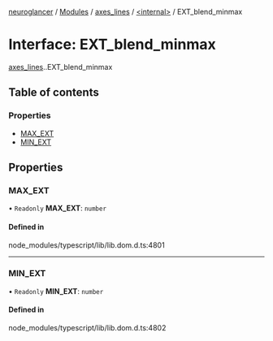 [neuroglancer](../README.md) / [Modules](../modules.md) / [axes\_lines](../modules/axes_lines.md) / [<internal\>](../modules/axes_lines._internal_.md) / EXT\_blend\_minmax

# Interface: EXT\_blend\_minmax

[axes_lines](../modules/axes_lines.md).[<internal>](../modules/axes_lines._internal_.md).EXT_blend_minmax

## Table of contents

### Properties

- [MAX\_EXT](axes_lines._internal_.EXT_blend_minmax.md#max_ext)
- [MIN\_EXT](axes_lines._internal_.EXT_blend_minmax.md#min_ext)

## Properties

### MAX\_EXT

• `Readonly` **MAX\_EXT**: `number`

#### Defined in

node_modules/typescript/lib/lib.dom.d.ts:4801

___

### MIN\_EXT

• `Readonly` **MIN\_EXT**: `number`

#### Defined in

node_modules/typescript/lib/lib.dom.d.ts:4802
